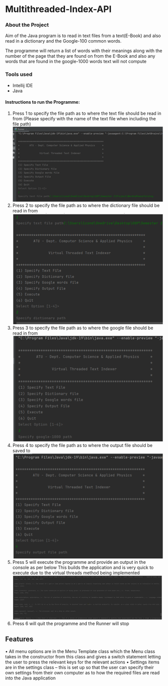 # Multithreaded-Index-API


### **About the Project**
Aim of the Java program is to read in text files from a text(E-Book) and also read in a dictionary and the Google-100 common words.

The programme will return a list of words with their meanings along with the number of the page that they are found on from the E-Book and also any words that are found in the google-1000 words text will not compute


### Tools used ###
- Intellij IDE
- Java

#### Instructions to run the Programme:
1.	Press 1 to specify the file path as to where the text file should be read in from (Please specify with the name of the text file when including the file path)
![Multithreaded-Index-API](Picture1.png)
2.	Press 2 to specify the file path as to where the dictionary file should be read in from
![Multithreaded-Index-API](Picture2.png)
3.	Press 3 to specify the file path as to where the google file should be read in from
![Multithreaded-Index-API](Picture3.png)
4.	Press 4 to specify the file path as to where the output file should be saved to
![Multithreaded-Index-API](Picture4.png)
5. Press 5 will execute the programme and provide an output in the console as per below
   This builds the application and is very quick to execute due to the virtual threads method being implemented
![Multithreaded-Index-API](Picture5.png)   
6. Press 6 will quit the programme and the Runner will stop

 ## Features

   • All menu options are in the Menu Template class which the Menu class takes in the constructor from this class and gives a switch statement letting the user to press the relevant keys for the relevant actions
   • Settings items are in the settings class – this is set up so that the user can specify their own settings from their own computer as to how the required files are read into the Java application
